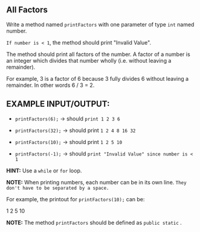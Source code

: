 ## All Factors

Write a method named `printFactors` with one parameter of type `int` named number.

`If number is < 1`, the method should print "Invalid Value".

The method should print all factors of the number. A factor of a number is an integer which divides that number wholly (i.e. without leaving a remainder).

For example, 3 is a factor of 6 because 3 fully divides 6 without leaving a remainder. In other words 6 / 3 = 2.


## EXAMPLE INPUT/OUTPUT:

* `printFactors(6);` → should `print 1 2 3 6`

* `printFactors(32);` → should print `1 2 4 8 16 32`

* `printFactors(10);` → should print `1 2 5 10`

* `printFactors(-1);` → should `print "Invalid Value" since number is < 1`


**HINT:** Use a `while` or `for` loop.


**NOTE:** When printing numbers, each number can be in its own line. `They don't have to be separated by a space.`

For example, the printout for `printFactors(10);` can be:

1
2
5
10

**NOTE:** The method `printFactors` should be defined as `public static` .

